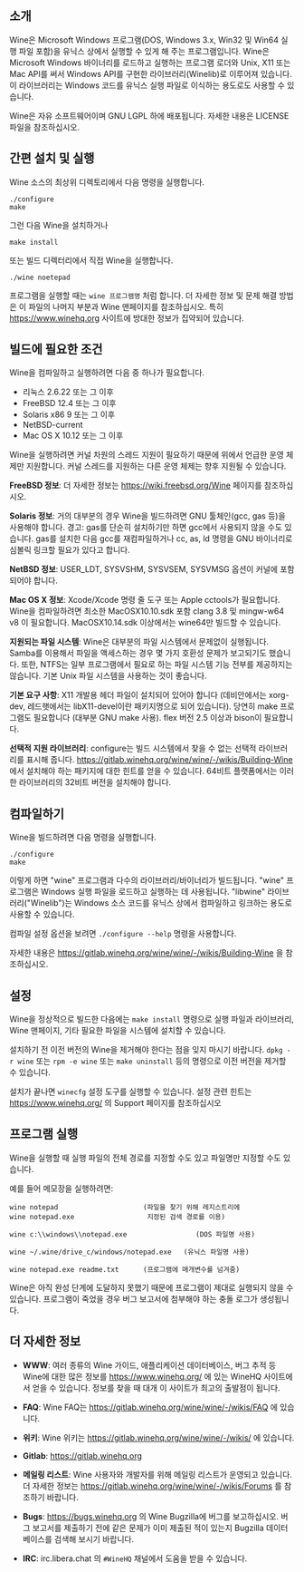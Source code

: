 ## 소개

Wine은 Microsoft Windows 프로그램(DOS, Windows 3.x, Win32 및 Win64 실행
파일 포함)을 유닉스 상에서 실행할 수 있게 해 주는 프로그램입니다.  Wine은
Microsoft Windows 바이너리를 로드하고 실행하는 프로그램 로더와 Unix, X11
또는 Mac API를 써서 Windows API를 구현한 라이브러리(Winelib)로 이루어져
있습니다.  이 라이브러리는 Windows 코드를 유닉스 실행 파일로 이식하는
용도로도 사용할 수 있습니다.

Wine은 자유 소프트웨어이며 GNU LGPL 하에 배포됩니다.  자세한 내용은
LICENSE 파일을 참조하십시오.


## 간편 설치 및 실행

Wine 소스의 최상위 디렉토리에서 다음 명령을 실행합니다.

```
./configure
make
```

그런 다음 Wine을 설치하거나

```
make install
```

또는 빌드 디렉터리에서 직접 Wine을 실행합니다.

```
./wine noetepad
```

프로그램을 실행할 때는 `wine 프로그램명` 처럼 합니다.  더 자세한 정보 및
문제 해결 방법은 이 파일의 나머지 부분과 Wine 맨페이지를 참조하십시오.
특히 https://www.winehq.org 사이트에 방대한 정보가 집약되어 있습니다.


## 빌드에 필요한 조건

Wine을 컴파일하고 실행하려면 다음 중 하나가 필요합니다.

- 리눅스 2.6.22 또는 그 이후
- FreeBSD 12.4 또는 그 이후
- Solaris x86 9 또는 그 이후
- NetBSD-current
- Mac OS X 10.12 또는 그 이후

Wine을 실행하려면 커널 차원의 스레드 지원이 필요하기 때문에 위에서 언급한
운영 체제만 지원합니다.  커널 스레드를 지원하는 다른 운영 체제는 향후
지원될 수 있습니다.

**FreeBSD 정보**:
  더 자세한 정보는 https://wiki.freebsd.org/Wine 페이지를 참조하십시오.

**Solaris 정보**:
  거의 대부분의 경우 Wine을 빌드하려면 GNU 툴체인(gcc, gas 등)을 사용해야
  합니다.  경고: gas를 단순히 설치하기만 하면 gcc에서 사용되지 않을 수도
  있습니다.  gas를 설치한 다음 gcc를 재컴파일하거나 cc, as, ld 명령을 GNU
  바이너리로 심볼릭 링크할 필요가 있다고 합니다.

**NetBSD 정보**:
  USER_LDT, SYSVSHM, SYSVSEM, SYSVMSG 옵션이 커널에 포함되어야 합니다.

**Mac OS X 정보**:
  Xcode/Xcode 명령 줄 도구 또는 Apple cctools가 필요합니다.  Wine을
  컴파일하려면 최소한 MacOSX10.10.sdk 포함 clang 3.8 및 mingw-w64 v8 이
  필요합니다.  MacOSX10.14.sdk 이상에서는 wine64만 빌드할 수 있습니다.

**지원되는 파일 시스템**:
  Wine은 대부분의 파일 시스템에서 문제없이 실행됩니다.  Samba를 이용해서
  파일을 액세스하는 경우 몇 가지 호환성 문제가 보고되기도 했습니다.  또한,
  NTFS는 일부 프로그램에서 필요로 하는 파일 시스템 기능 전부를 제공하지는
  않습니다.  기본 Unix 파일 시스템을 사용하는 것이 좋습니다.

**기본 요구 사항**:
  X11 개발용 헤더 파일이 설치되어 있어야 합니다 (데비안에서는 xorg-dev,
  레드햇에서는 libX11-devel이란 패키지명으로 되어 있습니다).
  당연히 make 프로그램도 필요합니다 (대부분 GNU make 사용).
  flex 버전 2.5 이상과 bison이 필요합니다.

**선택적 지원 라이브러리**:
  configure는 빌드 시스템에서 찾을 수 없는 선택적 라이브러리를 표시해
  줍니다.  https://gitlab.winehq.org/wine/wine/-/wikis/Building-Wine 에서 설치해야 하는
  패키지에 대한 힌트를 얻을 수 있습니다.  64비트 플랫폼에서는 이러한
  라이브러리의 32비트 버전을 설치해야 합니다.


## 컴파일하기

Wine을 빌드하려면 다음 명령을 실행합니다.

```
./configure
make
```

이렇게 하면 "wine" 프로그램과 다수의 라이브러리/바이너리가 빌드됩니다.
"wine" 프로그램은 Windows 실행 파일을 로드하고 실행하는 데 사용됩니다.
"libwine" 라이브러리("Winelib")는 Windows 소스 코드를 유닉스 상에서
컴파일하고 링크하는 용도로 사용할 수 있습니다.

컴파일 설정 옵션을 보려면 `./configure --help` 명령을 사용합니다.

자세한 내용은 https://gitlab.winehq.org/wine/wine/-/wikis/Building-Wine 을 참조하십시오.


## 설정

Wine을 정상적으로 빌드한 다음에는 `make install` 명령으로 실행 파일과
라이브러리, Wine 맨페이지, 기타 필요한 파일을 시스템에 설치할 수 있습니다.

설치하기 전 이전 버전의 Wine을 제거해야 한다는 점을 잊지 마시기 바랍니다.
`dpkg -r wine` 또는 `rpm -e wine` 또는 `make uninstall` 등의 명령으로 이전
버전을 제거할 수 있습니다.

설치가 끝나면 `winecfg` 설정 도구를 실행할 수 있습니다.  설정 관련 힌트는
https://www.winehq.org/ 의 Support 페이지를 참조하십시오


## 프로그램 실행

Wine을 실행할 때 실행 파일의 전체 경로를 지정할 수도 있고 파일명만 지정할
수도 있습니다.

예를 들어 메모장을 실행하려면:

```
wine notepad                     (파일을 찾기 위해 레지스트리에
wine notepad.exe                  지정된 검색 경로를 이용)

wine c:\\windows\\notepad.exe                 (DOS 파일명 사용)

wine ~/.wine/drive_c/windows/notepad.exe   (유닉스 파일명 사용)

wine notepad.exe readme.txt      (프로그램에 매개변수를 넘겨줌)
```

Wine은 아직 완성 단계에 도달하지 못했기 때문에 프로그램이 제대로 실행되지
않을 수 있습니다.  프로그램이 죽었을 경우 버그 보고서에 첨부해야 하는 충돌
로그가 생성됩니다.


## 더 자세한 정보

- **WWW**: 여러 종류의 Wine 가이드, 애플리케이션 데이터베이스, 버그 추적 등
        Wine에 대한 많은 정보를 https://www.winehq.org/ 에 있는 WineHQ
        사이트에서 얻을 수 있습니다.  정보를 찾을 때 대개 이 사이트가
        최고의 출발점이 됩니다.

- **FAQ**: Wine FAQ는 https://gitlab.winehq.org/wine/wine/-/wikis/FAQ 에 있습니다.

- **위키**: Wine 위키는 https://gitlab.winehq.org/wine/wine/-/wikis/ 에 있습니다.

- **Gitlab**: https://gitlab.winehq.org

- **메일링 리스트**:
        Wine 사용자와 개발자를 위해 메일링 리스트가 운영되고 있습니다.  더
        자세한 정보는 https://gitlab.winehq.org/wine/wine/-/wikis/Forums 를 참조하기 바랍니다.

- **Bugs**: https://bugs.winehq.org 의 Wine Bugzilla에 버그를 보고하십시오.
        버그 보고서를 제출하기 전에 같은 문제가 이미 제출된 적이 있는지
        Bugzilla 데이터베이스를 검색해 보시기 바랍니다.

- **IRC**: irc.libera.chat 의 `#WineHQ` 채널에서 도움을 받을 수 있습니다.

